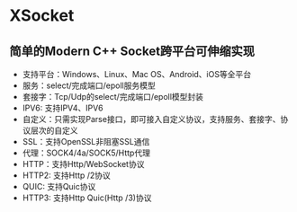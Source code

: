 # XSocket
## 简单的Modern C++ Socket跨平台可伸缩实现

* 支持平台：Windows、Linux、Mac OS、Android、iOS等全平台
* 服务：select/完成端口/epoll服务模型
* 套接字：Tcp/Udp的select/完成端口/epoll模型封装
* IPV6: 支持IPV4、IPV6
* 自定义：只需实现Parse接口，即可接入自定义协议，支持服务、套接字、协议层次的自定义
* SSL：支持OpenSSL非阻塞SSL通信
* 代理：SOCK4/4a/SOCK5/Http代理
* HTTP：支持Http/WebSocket协议
* HTTP2: 支持Http /2协议
* QUIC: 支持Quic协议
* HTTP3: 支持Http Quic(Http /3)协议

